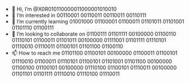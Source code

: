 - 👋 Hi, I’m @X0R010110000011000001010010
- 👀 I’m interested in 00110001 00110011 00110011 00110111
- 🌱 I’m currently learning 01001000 01100001 01100011 01101011 01101001 01101110 01100111
- 💞️ I’m looking to collaborate on 01100111 01101111 00100000 01100110 01110101 01100011 01101011 00100000 01111001 01101111 01110101 01110010 01110011 01100101 01101100 01100110
- 📫 How to reach me 01101100 01100101 00100000 01100011 01100101 01110010 01100011 01110101 01100101 01101001 01101100 00100000 01100100 01100101 00100000 01110100 01100101 01110011 00100000 01101101 01101111 01110010 01110100 01110011

<!---
X0R010110000011000001010010/X0R010110000011000001010010 is a ✨ special ✨ repository because its `README.md` (this file) appears on your GitHub profile.
You can click the Preview link to take a look at your changes.
--->
